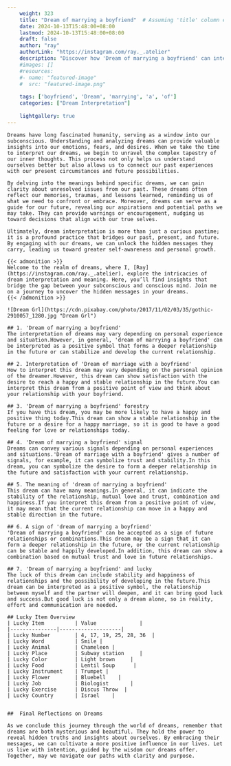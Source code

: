 ```yaml
---
    weight: 323
    title: "Dream of marrying a boyfriend"  # Assuming 'title' column exists
    date: 2024-10-13T15:48:00+08:00
    lastmod: 2024-10-13T15:48:00+08:00
    draft: false
    author: "ray"
    authorLink: "https://instagram.com/ray._.atelier"
    description: "Discover how 'Dream of marrying a boyfriend' can interpret your future and uncover its significant meanings in your life."
    #images: []
    #resources:
    #- name: "featured-image"
    #  src: "featured-image.png"
    
    tags: ['boyfriend', 'Dream', 'marrying', 'a', 'of']
    categories: ["Dream Interpretation"]
    
    lightgallery: true
---
```

    
    Dreams have long fascinated humanity, serving as a window into our subconscious. Understanding and analyzing dreams can provide valuable insights into our emotions, fears, and desires. When we take the time to interpret our dreams, we begin to unravel the complex tapestry of our inner thoughts. This process not only helps us understand ourselves better but also allows us to connect our past experiences with our present circumstances and future possibilities.
    
    By delving into the meanings behind specific dreams, we can gain clarity about unresolved issues from our past. These dreams often reflect our memories, traumas, and lessons learned, reminding us of what we need to confront or embrace. Moreover, dreams can serve as a guide for our future, revealing our aspirations and potential paths we may take. They can provide warnings or encouragement, nudging us toward decisions that align with our true selves.
    
    Ultimately, dream interpretation is more than just a curious pastime; it is a profound practice that bridges our past, present, and future. By engaging with our dreams, we can unlock the hidden messages they carry, leading us toward greater self-awareness and personal growth.
    
    {{< admonition >}}
    Welcome to the realm of dreams, where I, [Ray](https://instagram.com/ray._.atelier), explore the intricacies of dream interpretation and meaning. Here, you’ll find insights that bridge the gap between your subconscious and conscious mind. Join me on a journey to uncover the hidden messages in your dreams.
    {{< /admonition >}}
    
    ![Dream Grl](https://cdn.pixabay.com/photo/2017/11/02/03/35/gothic-2910057_1280.jpg "Dream Grl")
    
    ## 1. 'Dream of marrying a boyfriend'
    The interpretation of dreams may vary depending on personal experience and situation.However, in general, 'dream of marrying a boyfriend' can be interpreted as a positive symbol that forms a deeper relationship in the future or can stabilize and develop the current relationship.
    
    ## 2. Interpretation of 'Dream of marriage with a boyfriend'
    How to interpret this dream may vary depending on the personal opinion of the dreamer.However, this dream can show satisfaction with the desire to reach a happy and stable relationship in the future.You can interpret this dream from a positive point of view and think about your relationship with your boyfriend.
    
    ## 3. 'Dream of marrying a boyfriend' forestry
    If you have this dream, you may be more likely to have a happy and positive thing today.This dream can show a stable relationship in the future or a desire for a happy marriage, so it is good to have a good feeling for love or relationships today.
    
    ## 4. 'Dream of marrying a boyfriend' signal
    Dreams can convey various signals depending on personal experiences and situations.'Dream of marriage with a boyfriend' gives a number of signals, for example, it can symbolize trust and stability.In this dream, you can symbolize the desire to form a deeper relationship in the future and satisfaction with your current relationship.
    
    ## 5. The meaning of 'dream of marrying a boyfriend'
    This dream can have many meanings.In general, it can indicate the stability of the relationship, mutual love and trust, combination and happiness.If you interpret this dream from a positive point of view, it may mean that the current relationship can move in a happy and stable direction in the future.
    
    ## 6. A sign of 'dream of marrying a boyfriend'
    'Dream of marrying a boyfriend' can be accepted as a sign of future relationships or combinations.This dream may be a sign that it can form a deeper relationship in the future, or the current relationship can be stable and happily developed.In addition, this dream can show a combination based on mutual trust and love in future relationships.
    
    ## 7. 'Dream of marrying a boyfriend' and lucky
    The luck of this dream can include stability and happiness of relationships and the possibility of developing in the future.This dream can be interpreted as a positive symbol, the relationship between myself and the partner will deepen, and it can bring good luck and success.But good luck is not only a dream alone, so in reality, effort and communication are needed.
    
    ## Lucky Item Overview
    | Lucky Item          | Value              |
    |---------------|--------------------|
    | Lucky Number        | 4, 17, 19, 25, 28, 36  |
    | Lucky Word          | Smile |
    | Lucky Animal        | Chameleon |
    | Lucky Place         | Subway station     |
    | Lucky Color         | Light brown     |
    | Lucky Food          | Lentil Soup      |
    | Lucky Instrument    | Trumpet |
    | Lucky Flower        | Bluebell    |
    | Lucky Job           | Biologist       |
    | Lucky Exercise      | Discus Throw  |
    | Lucky Country       | Israel    |
    
    
    ##  Final Reflections on Dreams
    
    As we conclude this journey through the world of dreams, remember that dreams are both mysterious and beautiful. They hold the power to reveal hidden truths and insights about ourselves. By embracing their messages, we can cultivate a more positive influence in our lives. Let us live with intention, guided by the wisdom our dreams offer. Together, may we navigate our paths with clarity and purpose.
    